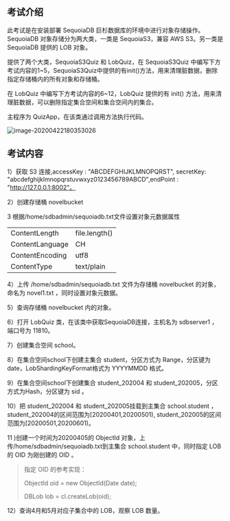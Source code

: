 ## 考试介绍

此考试是在安装部署 SequoiaDB 巨杉数据库的环境中进行对象存储操作。SequoiaDB 对象存储分为两大类，一类是 SequoiaS3，兼容 AWS S3。另一类是SequoiaDB 提供的 LOB 对象。

提供了两个大类，SequoiaS3Quiz 和 LobQuiz，在 SequoiaS3Quiz 中编写下方考试内容的1~5，SequoiaS3Quiz中提供的有init()方法，用来清理脏数据，删除指定存储桶内的所有对象和存储桶。

在 LobQuiz 中编写下方考试内容的6~12，LobQuiz 提供的有 init() 方法，用来清理脏数据，可以删除指定集合空间和集合空间内的集合。

主程序为 QuizApp，在该类通过调用方法执行代码。

![image-20200422180353026](https://doc.shiyanlou.com/courses/1737/1207281/942314c8a84cf336d785b0721b7382c7-0)



## 考试内容

1）获取 S3 连接,accessKey : "ABCDEFGHIJKLMNOPQRST", secretKey: "abcdefghijklmnopqrstuvwxyz0123456789ABCD",endPoint  : "http://127.0.0.1:8002"。

2）创建存储桶 novelbucket

3 根据/home/sdbadmin/sequoiadb.txt文件设置对象元数据属性

|                 |               |
| --------------- | ------------- |
| ContentLength   | file.length() |
| ContentLanguage | CH            |
| ContentEncoding | utf8          |
| ContentType     | text/plain    |

4）上传 /home/sdbadmin/sequoiadb.txt 文件为存储桶 novelbucket 的对象，命名为 novel1.txt ，同时设置对象元数据。

5）查询存储桶 novelbucket 内的对象。 

6）打开 LobQuiz 类，在该类中获取SequoiaDB连接，主机名为 sdbserver1 ，端口号为 11810。

7）创建集合空间 school。

8）在集合空间school下创建主集合 student，分区方式为 Range，分区键为date，LobShardingKeyFormat格式为 YYYYMMDD 格式。

9）在集合空间school下创建集合 student_202004 和 student_202005，分区方式为Hash，分区键为 sid 。

10）把 student_202004  和 student_202005挂载到主集合 school.student ，student_202004的区间范围为[20200401,20200501), student_202005的区间范围为[20200501,20200601)。

11 )创建一个时间为20200405的 ObjectId 对象，上传/home/sdbadmin/sequoiadb.txt到主集合 school.student 中，同时指定 LOB 的 OID 为刚创建的 OID 。

> 指定 OID 的参考实现：
>
> ObjectId oid = new ObjectId(Date date);
>
> DBLob lob = cl.createLob(oid);

12）查询4月和5月对应子集合中的 LOB，观察 LOB 数量。


